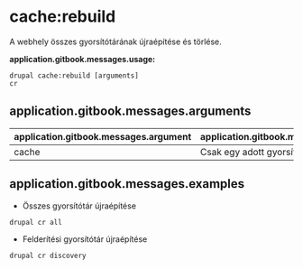 # cache:rebuild
A webhely összes gyorsítótárának újraépítése és törlése.

**application.gitbook.messages.usage:**
```
drupal cache:rebuild [arguments]
cr
```

## application.gitbook.messages.arguments
application.gitbook.messages.argument | application.gitbook.messages.details
---------|-------------
cache | Csak egy adott gyorsítótár törlése.

## application.gitbook.messages.examples
* Összes gyorsítótár újraépítése
```
drupal cr all
```
* Felderítési gyorsítótár újraépítése
```
drupal cr discovery
```
